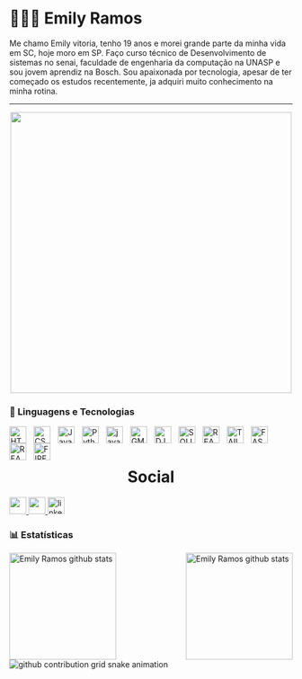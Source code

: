  # 👩🏻‍💻 Emily Ramos

Me chamo Emily vitoria, tenho 19 anos e morei grande parte da minha vida em SC, hoje moro em SP. Faço curso técnico de Desenvolvimento de sistemas no senai, faculdade de engenharia da computação na UNASP e sou jovem aprendiz na Bosch. Sou apaixonada por tecnologia, apesar de ter começado os estudos recentemente, ja adquiri muito conhecimento na minha rotina.


---

<div align="center">
  <img width="500px"
    src="https://i.giphy.com/media/v1.Y2lkPTc5MGI3NjExNXN6a284djRtY2pmbHB5bnB2eHlhZ2h6djljbmZqbG5penl2MjFvZyZlcD12MV9pbnRlcm5hbF9naWZfYnlfaWQmY3Q9cw/Od6XmbZWLy5jHMBus4/giphy.gif"
  />
</div>

### 🤖 Linguagens e Tecnologias

<img 
    align="left" 
    alt="HTML"
    title="HTML" 
    width="30px" 
    style="padding-right: 10px;" 
    src="https://cdn.jsdelivr.net/gh/devicons/devicon@latest/icons/html5/html5-original.svg" 
/>
<img 
    align="left" 
    alt="CSS" 
    title="CSS"
    width="30px" 
    style="padding-right: 10px;" 
    src="https://cdn.jsdelivr.net/gh/devicons/devicon@latest/icons/css3/css3-original.svg" 
/>
<img 
    align="left" 
    alt="JavaScript" 
    title="JavaScript"
    width="30px" 
    style="padding-right: 10px;" 
    src="https://cdn.jsdelivr.net/gh/devicons/devicon@latest/icons/javascript/javascript-original.svg" 
/>

<img 
    align="left" 
    alt="Python" 
    title="Python"
    width="30px" 
    style="padding-right: 10px;" 
    src="https://cdn.jsdelivr.net/gh/devicons/devicon@latest/icons/python/python-original.svg" 
/>

<img
    align="left" 
    alt="java" 
    title="java"
    width="30px" 
    style="padding-right: 10px;" 
    src="https://cdn.jsdelivr.net/gh/devicons/devicon@latest/icons/java/java-original.svg" 
/>

<img
    align="left" 
    alt="GML" 
    title="GML"
    width="30px" 
    style="padding-right: 10px;" 
    src="https://www.svgrepo.com/show/373617/gamemaker.svg" 
/>

<img
    align="left" 
    alt="DJANGO" 
    title="DJANGO"
    width="30px" 
    style="padding-right: 10px;" 
    src="https://cdn.jsdelivr.net/gh/devicons/devicon@latest/icons/django/django-plain.svg" 
/>
<img 
    align="left" 
    alt="SQLITE"
    title="SQLITE" 
    width="30px" 
    style="padding-right: 10px;" 
    src="https://cdn.jsdelivr.net/gh/devicons/devicon@latest/icons/sqlite/sqlite-original-wordmark.svg"
/>

<img 
    align="left" 
    alt="REACT"
    title="REACT" 
    width="30px" 
    style="padding-right: 10px;" 
    src="https://cdn.jsdelivr.net/gh/devicons/devicon@latest/icons/react/react-original-wordmark.svg"
/>

<img 
    align="left" 
    alt="TAILWIND"
    title="TAILWIND" 
    width="30px" 
    style="padding-right: 10px;" 
    src="https://cdn.jsdelivr.net/gh/devicons/devicon@latest/icons/tailwindcss/tailwindcss-original.svg"
/>

<img 
    align="left" 
    alt="FASTAPI"
    title="FASTAPI" 
    width="30px" 
    style="padding-right: 10px;" 
    src="https://cdn.jsdelivr.net/gh/devicons/devicon@latest/icons/fastapi/fastapi-original.svg"
/>

<img 
    align="left" 
    alt="REACT-NATIVE"
    title="REACT-NATIVE" 
    width="30px" 
    style="padding-right: 10px;" 
    src="https://img.icons8.com/fluency/48/typescript--v2.png"
/>

<img 
    align="left" 
    alt="FIREBASE"
    title="FIREBASE" 
    width="30px" 
    style="padding-right: 10px;" 
    src="https://img.icons8.com/external-tal-revivo-color-tal-revivo/24/external-firebase-a-googles-mobile-platform-that-helps-you-quickly-develop-high-quality-apps-logo-color-tal-revivo.png"
/>






<br/>
<br/>


<h1 align="center">Social</h1>
    <a href="https://mail.google.com/mail/?view=cm&fs=1&to=ramos.emilyvi@gmail.com&su=Assunto&body=Mensagem" target="_blank">
      <img width="30" src="https://img.icons8.com/color/48/gmail-new.png">
    </a>
    <a href = "https://www.instagram.com/emiis_ramos/">
      <img width="30" src="https://img.icons8.com/color/48/instagram-new--v1.png">
    </a>
    <a href = "https://www.linkedin.com/in/emily-ramos-581025331?utm_source=share&utm_campaign=share_via&utm_content=profile&utm_medium=android_app">
      <img width="30" src="https://img.icons8.com/color/50/linkedin.png" alt="linkedin">
    </a>

    
</div>

### 📊 Estatísticas

<div>
    <a href="https://github.com/ramos-emily">
        <img align="left" height="190px"
            src="https://github-readme-stats.vercel.app/api?username=ramos-emily&show_icons=true&theme=tokyonight&include_all_commits=true" 
            alt="Emily Ramos github stats" />
    </a>
    <a href="https://github.com/ramos-emily">
        <img align="right" height="190px"
            src="https://github-readme-stats.vercel.app/api/top-langs/?username=ramos-emily&theme=tokyonight&layout=compact&custom_title=Tecnologias&langs_count=9"
            alt="Emily Ramos github stats" />
    </a>
</div>


<picture>
  <source media="(prefers-color-scheme: dark)" srcset="https://raw.githubusercontent.com/ramos-emily/ramos-emily/output/github-contribution-grid-snake-dark.svg">
   <source media="(prefers-color-scheme: light)" srcset="https://raw.githubusercontent.com/ramos-emily/ramos-emily/output/github-contribution-grid-snake-dark.svg">
  <img alt="github contribution grid snake animation" src="https://raw.githubusercontent.com/ramos-emily/YourUser/output/github-contribution-grid-snake.svg">
</picture>

